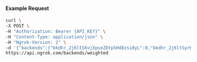 <!-- Code generated for API Clients. DO NOT EDIT. -->

#### Example Request

```bash
curl \
-X POST \
-H "Authorization: Bearer {API_KEY}" \
-H "Content-Type: application/json" \
-H "Ngrok-Version: 2" \
-d '{"backends":{"bkdhr_2j6ltS6vjXpseZOtpSHd8zsi8yL":0,"bkdhr_2j6ltSyrKa09Zpk6LY0TCybjLml":1},"description":"acme weighted","metadata":"{\"environment\": \"staging\"}"}' \
https://api.ngrok.com/backends/weighted
```
